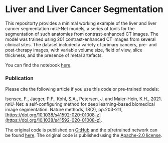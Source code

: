 # Liver and Liver Cancer Segmentation

This repositorty provides a minimal working example of the liver and liver cancer segmentation nnU-Net models, a series of tools for the segmentation of such anatomies from contrast-enhanced CT images. The model was trained using 201 contrast-enhanced CT images from several clinical sites. The dataset included a variety of primary cancers, pre- and post-therapy images, with variable volume size, field of view, slice thickness, and the presence of metal artefacts.

You can find the notebook [here](https://github.com/modelhub-ai/colab_liver/blob/main/nnunet_liver_mwe.ipynb).


### Publication

Please cite the following article if you use this code or pre-trained models:

Isensee, F., Jaeger, P.F., Kohl, S.A., Petersen, J. and Maier-Hein, K.H., 2021. nnU-Net: a self-configuring method for deep learning-based biomedical image segmentation. Nature methods, 18(2), pp.203-211, [https://doi.org/10.1038/s41592-020-01008-z](https://doi.org/10.1038/s41592-020-01008-z).

The original code is published on [GitHub](https://github.com/MIC-DKFZ/nnUNet) and the p[retrained network can be found [here](https://zenodo.org/record/4003545). The original code is published using the [Apache-2.0 license](https://github.com/MIC-DKFZ/nnUNet/blob/master/LICENSE).
